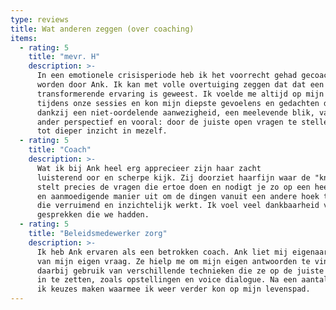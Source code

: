 ```yaml
---
type: reviews
title: Wat anderen zeggen (over coaching)
items:
  - rating: 5
    title: "mevr. H"
    description: >-
      In een emotionele crisisperiode heb ik het voorrecht gehad gecoacht te
      worden door Ank. Ik kan met volle overtuiging zeggen dat dat een
      transformerende ervaring is geweest. Ik voelde me altijd op mijn gemak
      tijdens onze sessies en kon mijn diepste gevoelens en gedachten delen.
      dankzij een niet-oordelende aanwezigheid, een meelevende blik, vanuit een
      ander perspectief en vooral: door de juiste open vragen te stellen, kwam ik
      tot dieper inzicht in mezelf.
  - rating: 5
    title: "Coach"
    description: >-
      Wat ik bij Ank heel erg apprecieer zijn haar zacht
      luisterend oor en scherpe kijk. Zij doorziet haarfijn waar de "knobbel" zit,
      stelt precies de vragen die ertoe doen en nodigt je zo op een heel vriendelijke
      en aanmoedigende manier uit om de dingen vanuit een andere hoek te bekijken,
      die verruimend en inzichtelijk werkt. Ik voel veel dankbaarheid voor alle
      gesprekken die we hadden.
  - rating: 5
    title: "Beleidsmedewerker zorg"
    description: >-
      Ik heb Ank ervaren als een betrokken coach. Ank liet mij eigenaar zijn en blijven
      van mijn eigen vraag. Ze hielp me om mijn eigen antwoorden te vinden. Ze maakte
      daarbij gebruik van verschillende technieken die ze op de juiste momenten wist
      in te zetten, zoals opstellingen en voice dialogue. Na een aantal sessies kon
      ik keuzes maken waarmee ik weer verder kon op mijn levenspad.
---
```

